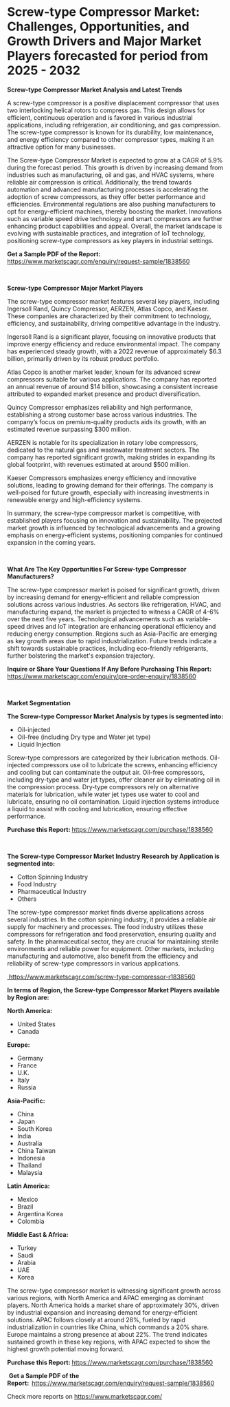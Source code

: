 <p><h1>Screw-type Compressor Market: Challenges, Opportunities, and Growth Drivers and Major Market Players forecasted for period from 2025 - 2032</h1></p><p><strong>Screw-type Compressor Market Analysis and Latest Trends</strong></p>
<p><p>A screw-type compressor is a positive displacement compressor that uses two interlocking helical rotors to compress gas. This design allows for efficient, continuous operation and is favored in various industrial applications, including refrigeration, air conditioning, and gas compression. The screw-type compressor is known for its durability, low maintenance, and energy efficiency compared to other compressor types, making it an attractive option for many businesses.</p><p>The Screw-type Compressor Market is expected to grow at a CAGR of 5.9% during the forecast period. This growth is driven by increasing demand from industries such as manufacturing, oil and gas, and HVAC systems, where reliable air compression is critical. Additionally, the trend towards automation and advanced manufacturing processes is accelerating the adoption of screw compressors, as they offer better performance and efficiencies. Environmental regulations are also pushing manufacturers to opt for energy-efficient machines, thereby boosting the market. Innovations such as variable speed drive technology and smart compressors are further enhancing product capabilities and appeal. Overall, the market landscape is evolving with sustainable practices, and integration of IoT technology, positioning screw-type compressors as key players in industrial settings.</p></p>
<p><strong>Get a Sample PDF of the Report:&nbsp;</strong> <a href="https://www.marketscagr.com/enquiry/request-sample/1838560?utm_campaign=2463&utm_medium=2&utm_source=Github&utm_content=ia&utm_term=28022025&utm_id=screw-type-compressor">https://www.marketscagr.com/enquiry/request-sample/1838560</a></p>
<p>&nbsp;</p>
<p><strong>Screw-type Compressor Major Market Players</strong></p>
<p><p>The screw-type compressor market features several key players, including Ingersoll Rand, Quincy Compressor, AERZEN, Atlas Copco, and Kaeser. These companies are characterized by their commitment to technology, efficiency, and sustainability, driving competitive advantage in the industry.</p><p>Ingersoll Rand is a significant player, focusing on innovative products that improve energy efficiency and reduce environmental impact. The company has experienced steady growth, with a 2022 revenue of approximately $6.3 billion, primarily driven by its robust product portfolio.</p><p>Atlas Copco is another market leader, known for its advanced screw compressors suitable for various applications. The company has reported an annual revenue of around $14 billion, showcasing a consistent increase attributed to expanded market presence and product diversification.</p><p>Quincy Compressor emphasizes reliability and high performance, establishing a strong customer base across various industries. The company’s focus on premium-quality products aids its growth, with an estimated revenue surpassing $300 million.</p><p>AERZEN is notable for its specialization in rotary lobe compressors, dedicated to the natural gas and wastewater treatment sectors. The company has reported significant growth, making strides in expanding its global footprint, with revenues estimated at around $500 million.</p><p>Kaeser Compressors emphasizes energy efficiency and innovative solutions, leading to growing demand for their offerings. The company is well-poised for future growth, especially with increasing investments in renewable energy and high-efficiency systems.</p><p>In summary, the screw-type compressor market is competitive, with established players focusing on innovation and sustainability. The projected market growth is influenced by technological advancements and a growing emphasis on energy-efficient systems, positioning companies for continued expansion in the coming years.</p></p>
<p>&nbsp;</p>
<p><strong>What Are The Key Opportunities For Screw-type Compressor Manufacturers?</strong></p>
<p><p>The screw-type compressor market is poised for significant growth, driven by increasing demand for energy-efficient and reliable compression solutions across various industries. As sectors like refrigeration, HVAC, and manufacturing expand, the market is projected to witness a CAGR of 4-6% over the next five years. Technological advancements such as variable-speed drives and IoT integration are enhancing operational efficiency and reducing energy consumption. Regions such as Asia-Pacific are emerging as key growth areas due to rapid industrialization. Future trends indicate a shift towards sustainable practices, including eco-friendly refrigerants, further bolstering the market's expansion trajectory.</p></p>
<p><strong>Inquire or Share Your Questions If Any Before Purchasing This Report:</strong> <a href="https://www.marketscagr.com/enquiry/pre-order-enquiry/1838560?utm_campaign=2463&utm_medium=2&utm_source=Github&utm_content=ia&utm_term=28022025&utm_id=screw-type-compressor">https://www.marketscagr.com/enquiry/pre-order-enquiry/1838560</a></p>
<p>&nbsp;</p>
<p><strong>Market Segmentation</strong></p>
<p><strong>The Screw-type Compressor Market Analysis by types is segmented into:</strong></p>
<p><ul><li>Oil-injected</li><li>Oil-free (including Dry type and Water jet type)</li><li>Liquid Injection</li></ul></p>
<p><p>Screw-type compressors are categorized by their lubrication methods. Oil-injected compressors use oil to lubricate the screws, enhancing efficiency and cooling but can contaminate the output air. Oil-free compressors, including dry-type and water jet types, offer cleaner air by eliminating oil in the compression process. Dry-type compressors rely on alternative materials for lubrication, while water jet types use water to cool and lubricate, ensuring no oil contamination. Liquid injection systems introduce a liquid to assist with cooling and lubrication, ensuring effective performance.</p></p>
<p><strong>Purchase this Report:&nbsp;</strong><a href="https://www.marketscagr.com/purchase/1838560?utm_campaign=2463&utm_medium=2&utm_source=Github&utm_content=ia&utm_term=28022025&utm_id=screw-type-compressor">https://www.marketscagr.com/purchase/1838560</a></p>
<p>&nbsp;</p>
<p><strong>The Screw-type Compressor Market Industry Research by Application is segmented into:</strong></p>
<p><ul><li>Cotton Spinning Industry</li><li>Food Industry</li><li>Pharmaceutical Industry</li><li>Others</li></ul></p>
<p><p>The screw-type compressor market finds diverse applications across several industries. In the cotton spinning industry, it provides a reliable air supply for machinery and processes. The food industry utilizes these compressors for refrigeration and food preservation, ensuring quality and safety. In the pharmaceutical sector, they are crucial for maintaining sterile environments and reliable power for equipment. Other markets, including manufacturing and automotive, also benefit from the efficiency and reliability of screw-type compressors in various applications.</p></p>
<p><a href="https://www.marketscagr.com/screw-type-compressor-r1838560?utm_campaign=2463&utm_medium=2&utm_source=Github&utm_content=ia&utm_term=28022025&utm_id=screw-type-compressor">&nbsp;https://www.marketscagr.com/screw-type-compressor-r1838560</a></p>
<p><strong>In terms of Region, the Screw-type Compressor Market Players available by Region are:</strong></p>
<p>
    <p> <strong> North America: </strong>
        <ul>
            <li>United States</li>
            <li>Canada</li>
        </ul>
        </p> 
    <p> <strong> Europe: </strong>
        <ul>
            <li>Germany</li>
            <li>France</li>
            <li>U.K.</li>
            <li>Italy</li>
            <li>Russia</li>
        </ul>
        </p> 
    <p> <strong> Asia-Pacific: </strong>
        <ul>
            <li>China</li>
            <li>Japan</li>
            <li>South Korea</li>
            <li>India</li>
            <li>Australia</li>
            <li>China Taiwan</li>
            <li>Indonesia</li>
            <li>Thailand</li>
            <li>Malaysia</li>
        </ul>
        </p> 
    <p> <strong> Latin America: </strong>
        <ul>
            <li>Mexico</li>
            <li>Brazil</li>
            <li>Argentina Korea</li>
            <li>Colombia</li>
        </ul>
        </p> 
    <p> <strong> Middle East & Africa: </strong>
        <ul>
            <li>Turkey</li>
            <li>Saudi</li>
            <li>Arabia</li>
            <li>UAE</li>
            <li>Korea</li>
        </ul>
    </p>
    </p>
<p><p>The screw-type compressor market is witnessing significant growth across various regions, with North America and APAC emerging as dominant players. North America holds a market share of approximately 30%, driven by industrial expansion and increasing demand for energy-efficient solutions. APAC follows closely at around 28%, fueled by rapid industrialization in countries like China, which commands a 20% share. Europe maintains a strong presence at about 22%. The trend indicates sustained growth in these key regions, with APAC expected to show the highest growth potential moving forward.</p></p>
<p><strong>Purchase this Report: </strong><a href="https://www.marketscagr.com/purchase/1838560?utm_campaign=2463&utm_medium=2&utm_source=Github&utm_content=ia&utm_term=28022025&utm_id=screw-type-compressor">https://www.marketscagr.com/purchase/1838560</a></p>
<p>&nbsp;<strong>Get a Sample PDF of the Report:&nbsp;&nbsp;</strong><a href="https://www.marketscagr.com/enquiry/request-sample/1838560?utm_campaign=2463&utm_medium=2&utm_source=Github&utm_content=ia&utm_term=28022025&utm_id=screw-type-compressor">https://www.marketscagr.com/enquiry/request-sample/1838560</a></p>
<p><strong></strong></p>
<p>Check more reports on <a href="https://www.marketscagr.com/?utm_campaign=2463&utm_medium=2&utm_source=Github&utm_content=ia&utm_term=28022025&utm_id=screw-type-compressor">https://www.marketscagr.com/</a></p>